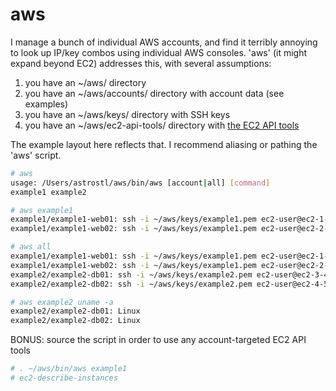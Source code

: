 aws
===

I manage a bunch of individual AWS accounts, and find it terribly annoying to look up IP/key combos using individual AWS consoles.  'aws' (it might expand beyond EC2) addresses this, with several assumptions:

1. you have an ~/aws/ directory
2. you have an ~/aws/accounts/ directory with account data (see examples)
3. you have an ~/aws/keys/ directory with SSH keys
4. you have an ~/aws/ec2-api-tools/ directory with [the EC2 API tools](http://aws.amazon.com/developertools/351)

The example layout here reflects that.  I recommend aliasing or pathing the 'aws' script.

```bash
# aws
usage: /Users/astrostl/aws/bin/aws [account|all] [command]
example1 example2
```

```bash
# aws example1
example1/example1-web01: ssh -i ~/aws/keys/example1.pem ec2-user@ec2-1-2-3-4.compute-1.amazonaws.com
example1/example1-web02: ssh -i ~/aws/keys/example1.pem ec2-user@ec2-2-3-4-5.compute-1.amazonaws.com
```

```bash
# aws all
example1/example1-web01: ssh -i ~/aws/keys/example1.pem ec2-user@ec2-1-2-3-4.compute-1.amazonaws.com
example1/example1-web02: ssh -i ~/aws/keys/example1.pem ec2-user@ec2-2-3-4-5.compute-1.amazonaws.com
example2/example2-db01: ssh -i ~/aws/keys/example2.pem ec2-user@ec2-3-4-5-6.compute-1.amazonaws.com
example2/example2-db02: ssh -i ~/aws/keys/example2.pem ec2-user@ec2-4-5-6-7.compute-1.amazonaws.com
```

```bash
# aws example2 uname -a
example2/example2-db01: Linux
example2/example2-db02: Linux
```

BONUS: source the script in order to use any account-targeted EC2 API tools
```bash
# . ~/aws/bin/aws example1
# ec2-describe-instances
```
